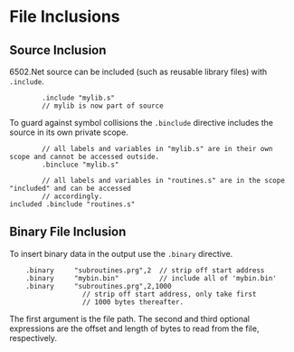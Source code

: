﻿# File Inclusions

## Source Inclusion

6502.Net source can be included (such as reusable library files) with `.include`.

```
        .include "mylib.s"
        // mylib is now part of source
```

To guard against symbol collisions the `.binclude` directive includes the source in its own private scope.

```
        // all labels and variables in "mylib.s" are in their own scope and cannot be accessed outside.
        .bincluce "mylib.s"

        // all labels and variables in "routines.s" are in the scope "included" and can be accessed
        // accordingly.
included .binclude "routines.s"
```

## Binary File Inclusion

To insert binary data in the output use the `.binary` directive.

```
    .binary     "subroutines.prg",2  // strip off start address
    .binary     "mybin.bin"          // include all of 'mybin.bin'
    .binary     "subroutines.prg",2,1000
                  // strip off start address, only take first
                  // 1000 bytes thereafter.
```

The first argument is the file path. The second and third optional expressions are the offset and length of bytes to read from the file, respectively.

